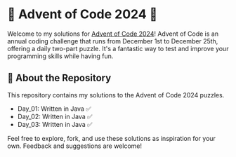 # 🎄 Advent of Code 2024 🎄

Welcome to my solutions for [Advent of Code 2024](https://adventofcode.com/2024)! Advent of Code is an annual coding challenge that runs from December 1st to December 25th, offering a daily two-part puzzle. It's a fantastic way to test and improve your programming skills while having fun.

## 🚀 About the Repository

This repository contains my solutions to the Advent of Code 2024 puzzles.

* Day_01: Written in Java ✅
* Day_02: Written in Java ✅
* Day_03: Written in Java ✅ 

Feel free to explore, fork, and use these solutions as inspiration for your own. Feedback and suggestions are welcome!
